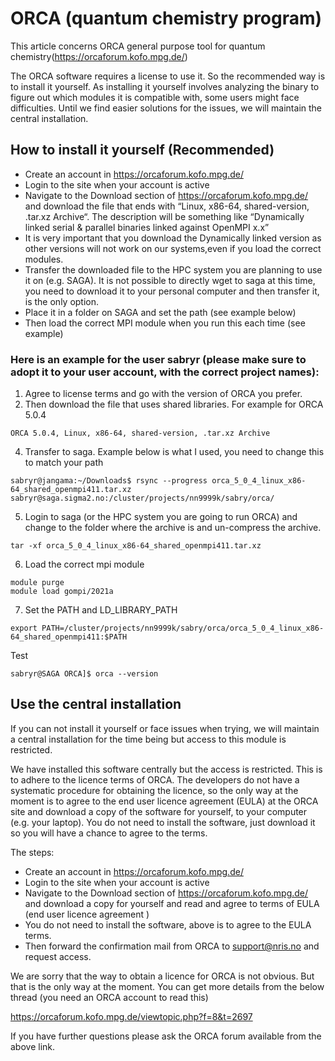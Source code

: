 # ORCA (quantum chemistry program)

This article concerns ORCA  general purpose tool for quantum
chemistry(https://orcaforum.kofo.mpg.de/)

The ORCA software requires a license to use it. So the recommended way is to install it yourself. As installing it yourself involves analyzing the binary to figure out which modules it is compatible with, some users might face difficulties. Until we find easier solutions for the issues, we will maintain the central installation.  

## How to install it yourself (Recommended)

* Create an account in https://orcaforum.kofo.mpg.de/ 
* Login to the site when your account is active
* Navigate to the Download section of  https://orcaforum.kofo.mpg.de/  and download the file that ends with  “Linux, x86-64, shared-version, .tar.xz Archive“. The description will be something like “Dynamically linked serial & parallel binaries linked against OpenMPI x.x”
* It is very important that you download the   Dynamically linked version as other versions will not work on our systems,even if you load the correct modules. 
* Transfer the downloaded file to the HPC system you are planning to use it on (e.g. SAGA). It is not possible to directly wget to saga at this time, you need to download it to your personal computer and then transfer it, is the only option.  
* Place it in a folder on SAGA and set the path (see example below)
* Then load the correct MPI module when you run this each time (see example)

### Here is an example for the user sabryr (please make sure to adopt it to your user account, with the correct project names):

1. Agree to license terms and go with the version of ORCA you prefer.
2. Then download the file that uses shared libraries. For example for ORCA 5.0.4

```ORCA 5.0.4, Linux, x86-64, shared-version, .tar.xz Archive   ```

4. Transfer to saga. Example below is what I used, you need to change this to match your path

```
sabryr@jangama:~/Downloads$ rsync --progress orca_5_0_4_linux_x86-64_shared_openmpi411.tar.xz  sabryr@saga.sigma2.no:/cluster/projects/nn9999k/sabry/orca/
```

5. Login to saga (or the HPC system you are going to run ORCA) and change to the folder where the archive is and un-compress the archive. 

```tar -xf orca_5_0_4_linux_x86-64_shared_openmpi411.tar.xz```

6. Load the correct mpi module

```
module purge
module load gompi/2021a

```

7. Set the PATH and LD_LIBRARY_PATH 

```
export PATH=/cluster/projects/nn9999k/sabry/orca/orca_5_0_4_linux_x86-64_shared_openmpi411:$PATH

```
Test

```
sabryr@SAGA ORCA]$ orca --version
```

## Use the central installation

If you can not install it yourself or face issues when trying, we will maintain a central installation for the time being but access to this module is restricted. 

We have installed this software centrally but the access is restricted. This is to adhere to the licence terms of ORCA. The developers do not have a systematic procedure for obtaining the licence, so the only way at the moment is to agree to the end user licence agreement (EULA)  at the ORCA site and  download a copy of the software for yourself, to your computer (e.g. your laptop).  You do not need to install the software, just download it so you will have a chance to agree to the terms. 
 
The steps:

* Create an account in https://orcaforum.kofo.mpg.de/ 
* Login to the site when your account is active
* Navigate to the Download section of  https://orcaforum.kofo.mpg.de/  and download a copy for yourself and read and agree to terms of EULA (end user licence agreement )
* You do not need to install the software, above is to agree to the EULA terms.
* Then forward the confirmation mail from ORCA to support@nris.no and request access.

We are sorry that the way to obtain a licence for ORCA is not obvious. But that is the only way at the moment.  You can get more details  from the below thread (you need an ORCA account to read this)

https://orcaforum.kofo.mpg.de/viewtopic.php?f=8&t=2697

If you have further questions please ask the ORCA forum available from the above link.

